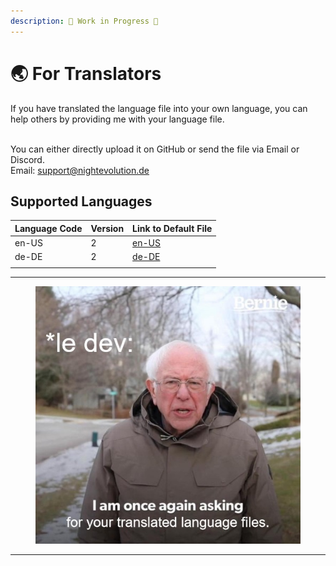 ```yaml
---
description: 🚧 Work in Progress 🚧
---
```


# 🌏 For Translators

If you have translated the language file into your own language, you can help others by providing me with your language file.

\
You can either directly upload it on GitHub or send the file via Email or Discord.\
Email: [support@nightevolution.de](mailto:support@nightevolution.de)

## Supported Languages

| Language Code | Version | Link to Default File                                                                                      |
| ------------- | ------- | --------------------------------------------------------------------------------------------------------- |
| en-US         | 2       | [en-US](https://github.com/Happy-Hop7/RealisticPlantGrowth/blob/master/src/main/resources/lang/en-US.yml) |
| de-DE         | 2       | [de-DE](https://github.com/Happy-Hop7/RealisticPlantGrowth/blob/master/src/main/resources/lang/de-DE.yml) |
|               |         |                                                                                                           |

***

<div data-full-width="false">

<figure><img src="../.gitbook/assets/bernie_meme.jpg" alt=""><figcaption></figcaption></figure>

</div>

***
